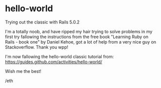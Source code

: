# hello-world
Trying out the classic with Rails 5.0.2

I'm a totally noob, and have ripped my hair trying to solve problems in my first try fallowing the instructions from the free book "Learning Ruby on Rails - book one" by Daniel Kehoe, got a lot of help from a very nice guy on Stackoverflow. Thank you wpp!

I'm now fallowing the hello-world classic tutorial from:
https://guides.github.com/activities/hello-world/

Wish me the best!

/eth

